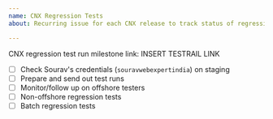 ```yaml
---
name: CNX Regression Tests
about: Recurring issue for each CNX release to track status of regression test runs in Zenhub.

---
```


CNX regression test run milestone link: INSERT TESTRAIL LINK

- [ ] Check Sourav's credentials (`souravwebexpertindia`) on staging 
- [ ] Prepare and send out test runs
- [ ] Monitor/follow up on offshore testers 
- [ ] Non-offshore regression tests
- [ ] Batch regression tests 

